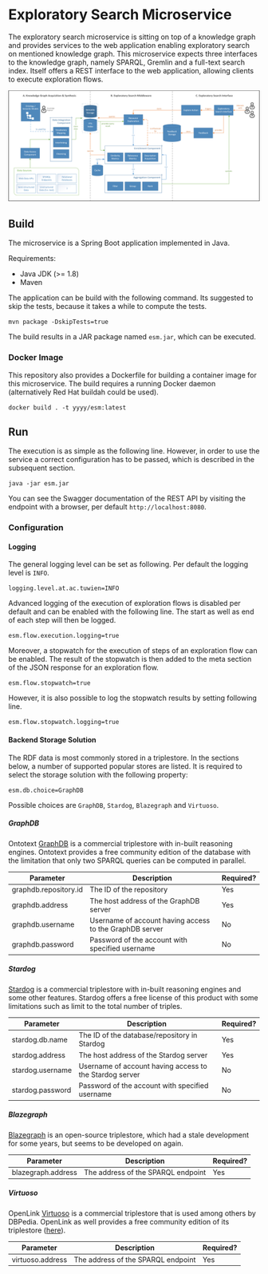 # Exploratory Search Microservice

The exploratory search microservice is sitting on top of a knowledge graph and provides services to
the web application enabling exploratory search on mentioned knowledge graph. This microservice 
expects three interfaces to the knowledge graph, namely SPARQL, Gremlin and a full-text search index.
Itself offers a REST interface to the web application, allowing clients to execute exploration flows.

![alt text](./doc/graphics/exploratory-search-concept-high-level.png)

## Build

The microservice is a Spring Boot application implemented in Java.

Requirements:
* Java JDK (>= 1.8)
* Maven

The application can be build with the following command. Its suggested to skip the tests, because it
takes a while to compute the tests.

```
mvn package -DskipTests=true
```

The build results in a JAR package named `esm.jar`, which can be executed.

### Docker Image

This repository also provides a Dockerfile for building a container image for this microservice. The
build requires a running Docker daemon (alternatively Red Hat buildah could be used).

```
docker build . -t yyyy/esm:latest
```

## Run

The execution is as simple as the following line. However, in order to use the service a correct
configuration has to be passed, which is described in the subsequent section.

```
java -jar esm.jar
```

You can see the Swagger documentation of the REST API by visiting the endpoint with a browser, 
per default `http://localhost:8080`.

### Configuration

#### Logging

The general logging level can be set as following. Per default the logging level is `INFO`.

```
logging.level.at.ac.tuwien=INFO
```

Advanced logging of the execution of exploration flows is disabled per default and can be enabled 
with the following line. The start as well as end of each step will then be logged.

```
esm.flow.execution.logging=true
```

Moreover, a stopwatch for the execution of steps of an exploration flow can be enabled. The result
of the stopwatch is then added to the meta section of the JSON response for an exploration 
flow.

```
esm.flow.stopwatch=true
```

However, it is also possible to log the stopwatch results by setting following line.

```
esm.flow.stopwatch.logging=true
```

#### Backend Storage Solution

The RDF data is most commonly stored in a triplestore. In the sections below, a number of
supported popular stores are listed. It is required to select the storage solution with the
following property:

```
esm.db.choice=GraphDB
```

Possible choices are `GraphDB`, `Stardog`, `Blazegraph` and `Virtuoso`.

##### GraphDB

Ontotext [GraphDB](http://graphdb.ontotext.com/documentation/standard/) is a commercial triplestore
with in-built reasoning engines. Ontotext provides a free community edition of the database with 
the limitation that only two SPARQL queries can be computed in parallel.

| Parameter | Description | Required? |
|---|----|---|
| graphdb.repository.id | The ID of the repository | Yes |
| graphdb.address | The host address of the GraphDB server | Yes |
| graphdb.username | Username of account having access to the GraphDB server | No |
| graphdb.password | Password of the account with specified username | No |

##### Stardog

[Stardog](https://www.stardog.com/) is a commercial triplestore with in-built reasoning engines
and some other features. Stardog offers a free license of this product with some limitations such
as limit to the total number of triples.

| Parameter | Description | Required? |
|----|---|----|
| stardog.db.name | The ID of the database/repository in Stardog | Yes |
| stardog.address | The host address of the Stardog server | Yes |
| stardog.username | Username of account having access to the Stardog server | No |
| stardog.password | Password of the account with specified username | No |

##### Blazegraph

[Blazegraph](https://blazegraph.com/) is an open-source triplestore, which had a stale development
for some years, but seems to be developed on again.

| Parameter | Description | Required? |
|----|---|----|
| blazegraph.address | The address of the SPARQL endpoint | Yes |

##### Virtuoso

OpenLink [Virtuoso](https://virtuoso.openlinksw.com/) is a commercial triplestore that is used among others by DBPedia. OpenLink
as well provides a free community edition of its triplestore ([here](http://vos.openlinksw.com/owiki/wiki/VOS)).

| Parameter | Description | Required? |
|----|---|----|
| virtuoso.address | The address of the SPARQL endpoint | Yes |

